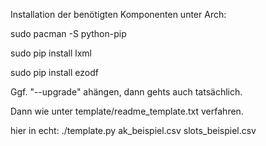 Installation der benötigten Komponenten unter Arch:

sudo pacman -S python-pip

sudo pip install lxml

sudo pip install ezodf

Ggf. "--upgrade" ahängen, dann gehts auch tatsächlich.

Dann wie unter template/readme_template.txt verfahren.



hier in echt:
./template.py ak_beispiel.csv slots_beispiel.csv
